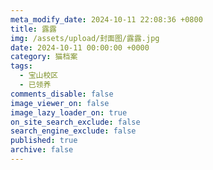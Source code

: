 ```yaml
---
meta_modify_date: 2024-10-11 22:08:36 +0800
title: 露露
img: /assets/upload/封面图/露露.jpg
date: 2024-10-11 00:00:00 +0000
category: 猫档案
tags:
  - 宝山校区
  - 已领养
comments_disable: false
image_viewer_on: false
image_lazy_loader_on: true
on_site_search_exclude: false
search_engine_exclude: false
published: true
archive: false
---
```

